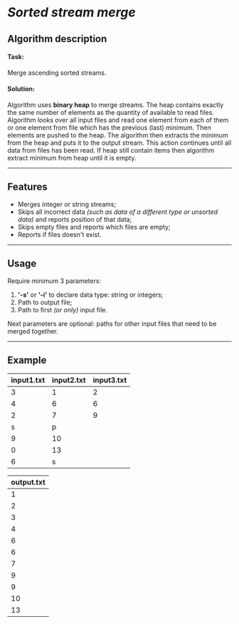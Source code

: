 # *Sorted stream merge*

## Algorithm description

#### Task:
Merge ascending sorted streams.

#### Solution:
Algorithm uses **binary heap** to merge streams.
The heap contains exactly the same number of elements as the quantity of 
available to read files.
Algorithm looks over all input files and read one element from each of them or
one element from file which has the previous (last) minimum.
Then elements are pushed to the heap. 
The algorithm then extracts the minimum from the heap and puts it 
to the output stream.
This action continues until all data from files has been read.
If heap still contain items then algorithm extract minimum from heap 
until it is empty.

***

## Features

* Merges integer or string streams;
* Skips all incorrect data *(such as data of a different type or unsorted data)*
and reports position of that data;
* Skips empty files and reports which files are empty;
* Reports if files doesn't exist.

***

## Usage

Require minimum 3 parameters:
1. **'-s'** or **'-i'** to declare data type: string or integers;
2. Path to output file;
3. Path to first *(or only)* input file.

Next parameters are optional:
paths for other input files that need to be merged together.

***

## Example

input1.txt | input2.txt | input3.txt
---------- | ---------- | ----------
3          | 1          | 2
4          | 6          | 6
2          | 7          | 9
s          | p          |
9          | 10         |
0          | 13         |
6          | s          |
  
output.txt |
---------- |
1          |
2          |
3          |
4          |
6          |
6          |
7          |
9          |
9          |
10         |
13         |
